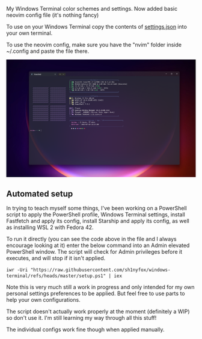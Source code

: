 My Windows Terminal color schemes and settings. Now added basic neovim config file (it's nothing fancy)

To use on your Windows Terminal copy the contents of [settings.json](https://github.com/sh1nyfox/windows-terminal/blob/master/settings.json) into your own terminal.

To use the neovim config, make sure you have the "nvim" folder inside ~/.config and paste the file there. 

![image](https://github.com/sh1nyfox/windows-terminal/blob/master/windows-terminal-july-2025.png)

## Automated setup

In trying to teach myself some things, I've been working on a PowerShell script to apply the PowerShell profile, Windows Terminal settings, install Fastfetch and apply its config, install Starship and apply its config, as well as installing WSL 2 with Fedora 42. 

To run it directly (you can see the code above in the file and I always encourage looking at it) enter the below command into an Admin elevated PowerShell window. The script will check for Admin privileges before it executes, and will stop if it isn't applied.  

```
iwr -Uri "https://raw.githubusercontent.com/sh1nyfox/windows-terminal/refs/heads/master/setup.ps1" | iex
```

Note this is very much still a work in progress and only intended for my own personal settings preferences to be applied. But feel free to use parts to help your own configurations. 

The script doesn't actually work properly at the moment (definitely a WIP) so don't use it. I'm still learning my way through all this stuff! 

The individual configs work fine though when applied manually. 